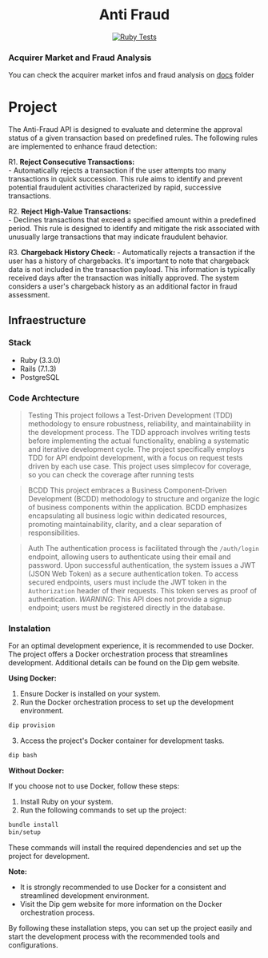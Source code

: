 <h1 align="center"> Anti Fraud </h1>
<p align="center">
  <a href="https://github.com/adrianotorres/anti-fraud/actions/workflows/ruby-tests.yml"><img src="https://github.com/adrianotorres/anti-fraud/actions/workflows/ruby-tests.yml/badge.svg" alt="Ruby Tests" /></a>
</p>

### Acquirer Market and Fraud Analysis
You can check the acquirer market infos and fraud analysis on [docs](https://github.com/adrianotorres/anti-fraud/tree/main/docs) folder

# Project
The Anti-Fraud API is designed to evaluate and determine the approval status of a given transaction based on predefined rules. The following rules are implemented to enhance fraud detection:

R1.  **Reject Consecutive Transactions:**    
    -   Automatically rejects a transaction if the user attempts too many transactions in quick succession. This rule aims to identify and prevent potential fraudulent activities characterized by rapid, successive transactions.

R2.  **Reject High-Value Transactions:**   
    -   Declines transactions that exceed a specified amount within a predefined period. This rule is designed to identify and mitigate the risk associated with unusually large transactions that may indicate fraudulent behavior.

R3.  **Chargeback History Check:**
    -   Automatically rejects a transaction if the user has a history of chargebacks. It's important to note that chargeback data is not included in the transaction payload. This information is typically received days after the transaction was initially approved. The system considers a user's chargeback history as an additional factor in fraud assessment.

## Infraestructure
### Stack

 - Ruby (3.3.0)
 - Rails (7.1.3)
 - PostgreSQL
 
 ### Code Archtecture

> Testing
This project follows a Test-Driven Development (TDD) methodology to ensure robustness, reliability, and maintainability in the development process. The TDD approach involves writing tests before implementing the actual functionality, enabling a systematic and iterative development cycle. The project specifically employs TDD for API endpoint development, with a focus on request tests driven by each use case.
This project uses simplecov for coverage, so you can check the coverage after running tests

> BCDD
This project embraces a Business Component-Driven Development (BCDD) methodology to structure and organize the logic of business components within the application. BCDD emphasizes encapsulating all business logic within dedicated resources, promoting maintainability, clarity, and a clear separation of responsibilities.

> Auth
> The authentication process is facilitated through the `/auth/login` endpoint, allowing users to authenticate using their email and password. Upon successful authentication, the system issues a JWT (JSON Web Token) as a secure authentication token.
> To access secured endpoints, users must include the JWT token in the `Authorization` header of their requests. This token serves as proof of authentication.
> *WARNING*: This API does not provide a signup endpoint; users must be registered directly in the database.

### Instalation
For an optimal development experience, it is recommended to use Docker. The project offers a Docker orchestration process that streamlines development. Additional details can be found on the Dip gem website.

**Using Docker:**

1.  Ensure Docker is installed on your system.
2.  Run the Docker orchestration process to set up the development environment.
```bash
dip provision
``` 

3.  Access the project's Docker container for development tasks.
```bash
dip bash
``` 

**Without Docker:**

If you choose not to use Docker, follow these steps:
1.  Install Ruby on your system.
2.  Run the following commands to set up the project:

```bash
bundle install
bin/setup
```

These commands will install the required dependencies and set up the project for development.

**Note:**

-   It is strongly recommended to use Docker for a consistent and streamlined development environment.
-   Visit the Dip gem website for more information on the Docker orchestration process.

By following these installation steps, you can set up the project easily and start the development process with the recommended tools and configurations.
